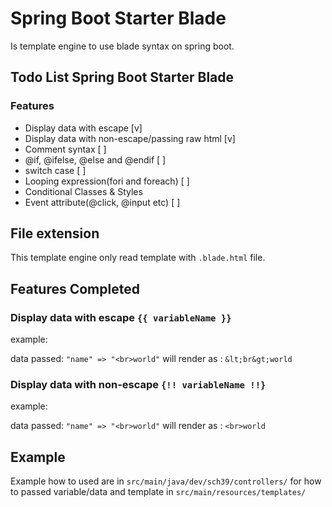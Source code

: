 # Spring Boot Starter Blade
Is template engine to use blade syntax on spring boot.

## Todo List Spring Boot Starter Blade

### Features
- Display data with escape [v]
- Display data with non-escape/passing raw html [v]
- Comment syntax [ ]
- @if, @ifelse, @else and @endif [ ]
- switch case [ ]
- Looping expression(fori and foreach) [ ]
- Conditional Classes & Styles
- Event attribute(@click, @input etc) [ ]

## File extension
This template engine only read template with `.blade.html` file.

## Features Completed
### Display data with escape `{{ variableName }}`
  example:

  data passed: `"name" => "<br>world"`
  will render as : `&lt;br&gt;world`

### Display data with non-escape `{!! variableName !!}`
  example:

  data passed: `"name" => "<br>world"`
  will render as : `<br>world`

## Example
Example how to used are in `src/main/java/dev/sch39/controllers/` for how to passed variable/data and template in `src/main/resources/templates/`